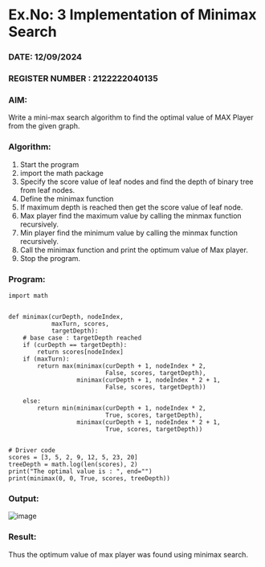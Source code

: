 # Ex.No: 3  Implementation of Minimax Search
### DATE: 12/09/2024                                                                           
### REGISTER NUMBER : 2122222040135
### AIM: 
Write a mini-max search algorithm to find the optimal value of MAX Player from the given graph.
### Algorithm:
1. Start the program
2. import the math package
3. Specify the score value of leaf nodes and find the depth of binary tree from leaf nodes.
4. Define the minimax function
5. If maximum depth is reached then get the score value of leaf node.
6. Max player find the maximum value by calling the minmax function recursively.
7. Min player find the minimum value by calling the minmax function recursively.
8. Call the minimax function  and print the optimum value of Max player.
9. Stop the program. 

### Program:
```
import math


def minimax(curDepth, nodeIndex,
            maxTurn, scores,
            targetDepth):
    # base case : targetDepth reached
    if (curDepth == targetDepth):
        return scores[nodeIndex]
    if (maxTurn):
        return max(minimax(curDepth + 1, nodeIndex * 2,
                           False, scores, targetDepth),
                   minimax(curDepth + 1, nodeIndex * 2 + 1,
                           False, scores, targetDepth))

    else:
        return min(minimax(curDepth + 1, nodeIndex * 2,
                           True, scores, targetDepth),
                   minimax(curDepth + 1, nodeIndex * 2 + 1,
                           True, scores, targetDepth))


# Driver code
scores = [3, 5, 2, 9, 12, 5, 23, 20]
treeDepth = math.log(len(scores), 2)
print("The optimal value is : ", end="")
print(minimax(0, 0, True, scores, treeDepth))
```










### Output:
![image](https://github.com/user-attachments/assets/367320dd-215a-43c3-89c0-9d9e79789ff5)



### Result:
Thus the optimum value of max player was found using minimax search.
